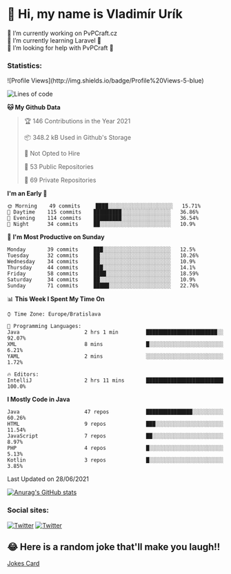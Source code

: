 <h1> 👋 Hi, my name is Vladimír Urík</h1>
<p>
 🔭 I’m currently working on PvPCraft.cz<br>
 🌱 I’m currently learning Laravel 💙<br>
 🤔 I’m looking for help with PvPCraft 💝<br>
</p>
<h3>Statistics:</h3>
<!--START_SECTION:waka-->
![Profile Views](http://img.shields.io/badge/Profile%20Views-5-blue)

![Lines of code](https://img.shields.io/badge/From%20Hello%20World%20I%27ve%20Written-4.6%20million%20lines%20of%20code-blue)

**🐱 My Github Data** 

> 🏆 146 Contributions in the Year 2021
 > 
> 📦 348.2 kB Used in Github's Storage 
 > 
> 🚫 Not Opted to Hire
 > 
> 📜 53 Public Repositories 
 > 
> 🔑 69 Private Repositories  
 > 
**I'm an Early 🐤** 

```text
🌞 Morning    49 commits     ████░░░░░░░░░░░░░░░░░░░░░   15.71% 
🌆 Daytime    115 commits    █████████░░░░░░░░░░░░░░░░   36.86% 
🌃 Evening    114 commits    █████████░░░░░░░░░░░░░░░░   36.54% 
🌙 Night      34 commits     ██░░░░░░░░░░░░░░░░░░░░░░░   10.9%

```
📅 **I'm Most Productive on Sunday** 

```text
Monday       39 commits     ███░░░░░░░░░░░░░░░░░░░░░░   12.5% 
Tuesday      32 commits     ██░░░░░░░░░░░░░░░░░░░░░░░   10.26% 
Wednesday    34 commits     ██░░░░░░░░░░░░░░░░░░░░░░░   10.9% 
Thursday     44 commits     ███░░░░░░░░░░░░░░░░░░░░░░   14.1% 
Friday       58 commits     ████░░░░░░░░░░░░░░░░░░░░░   18.59% 
Saturday     34 commits     ██░░░░░░░░░░░░░░░░░░░░░░░   10.9% 
Sunday       71 commits     █████░░░░░░░░░░░░░░░░░░░░   22.76%

```


📊 **This Week I Spent My Time On** 

```text
⌚︎ Time Zone: Europe/Bratislava

💬 Programming Languages: 
Java                     2 hrs 1 min         ███████████████████████░░   92.07% 
XML                      8 mins              █░░░░░░░░░░░░░░░░░░░░░░░░   6.21% 
YAML                     2 mins              ░░░░░░░░░░░░░░░░░░░░░░░░░   1.72%

🔥 Editors: 
IntelliJ                 2 hrs 11 mins       █████████████████████████   100.0%

```

**I Mostly Code in Java** 

```text
Java                     47 repos            ███████████████░░░░░░░░░░   60.26% 
HTML                     9 repos             ███░░░░░░░░░░░░░░░░░░░░░░   11.54% 
JavaScript               7 repos             ██░░░░░░░░░░░░░░░░░░░░░░░   8.97% 
PHP                      4 repos             █░░░░░░░░░░░░░░░░░░░░░░░░   5.13% 
Kotlin                   3 repos             █░░░░░░░░░░░░░░░░░░░░░░░░   3.85%

```



 Last Updated on 28/06/2021
<!--END_SECTION:waka-->

[![Anurag's GitHub stats](https://github-readme-stats.vercel.app/api?username=vladimir-urik)](https://github.com/anuraghazra/github-readme-stats)

<h3>Social sites:</h3>
<p><a href="https://twitter.com/GGGEDR" target="_blank"><img alt="Twitter" src="https://img.shields.io/badge/twitter-%231DA1F2.svg?&style=for-the-badge&logo=twitter&logoColor=white" /></a> <a href="https://www.reddit.com/user/GGGEDR" target="_blank"><img alt="Twitter" src="https://img.shields.io/badge/reddit-%23FE6262.svg?&style=for-the-badge&logo=reddit&logoColor=white" /></a>
</p>

## 😂 Here is a random joke that'll make you laugh!!
[Jokes Card](https://readme-jokes.vercel.app/api)

